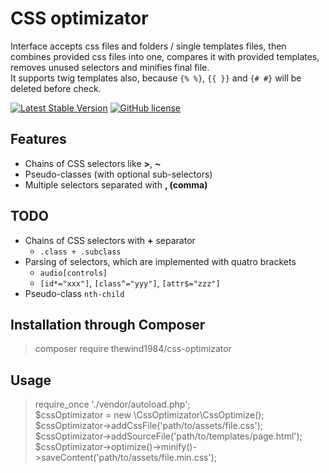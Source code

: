 # CSS optimizator

Interface accepts css files and folders / single templates files, then combines provided css files into one, compares it with provided templates, removes unused selectors and minifies final file.  
It supports twig templates also, because `{% %}`, `{{ }}` and `{# #}` will be deleted before check.

[![Latest Stable Version](https://poser.pugx.org/thewind1984/css-optimizator/v/stable.svg)](https://packagist.org/packages/thewind1984/css-optimizator)
[![GitHub license](https://img.shields.io/github/license/thewind1984/css-optimizator.svg)](https://github.com/thewind1984/css-optimizator/blob/master/LICENSE)

## Features
* Chains of CSS selectors like **>**, **~**
* Pseudo-classes (with optional sub-selectors)
* Multiple selectors separated with **, (comma)**

## TODO
* Chains of CSS selectors with **+** separator
  * `.class + .subclass` 
* Parsing of selectors, which are implemented with quatro brackets
  * `audio[controls]`
  * `[id*="xxx"]`, `[class^="yyy"]`, `[attr$="zzz"]`
* Pseudo-class `nth-child`

## Installation through Composer

> composer require thewind1984/css-optimizator

## Usage

> require_once './vendor/autoload.php';  
> $cssOptimizator = new \CssOptimizator\CssOptimize();  
> $cssOptimizator->addCssFile('path/to/assets/file.css');  
> $cssOptimizator->addSourceFile('path/to/templates/page.html');  
> $cssOptimizator->optimize()->minify()->saveContent('path/to/assets/file.min.css');  
